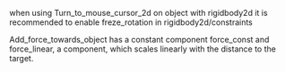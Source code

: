
when using Turn_to_mouse_cursor_2d on object with rigidbody2d it is recommended to enable freze_rotation in rigidbody2d/constraints

Add_force_towards_object has a constant component force_const and force_linear, a component, which scales linearly with the distance to the target. 
